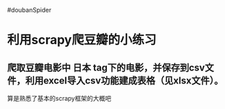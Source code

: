 #doubanSpider

利用scrapy爬豆瓣的小练习
====================

爬取豆瓣电影中 日本 tag下的电影，并保存到csv文件，利用excel导入csv功能建成表格（见xlsx文件）。  
--------------------

算是熟悉了基本的scrapy框架的大概吧



